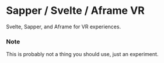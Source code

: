 # Sapper / Svelte / Aframe VR

Svelte, Sapper, and Aframe for VR experiences.

### Note

This is probably not a thing you should use, just an experiment.
